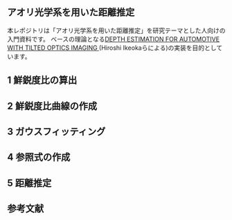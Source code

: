 ## アオリ光学系を用いた距離推定
本レポジトリは「アオリ光学系を用いた距離推定」を研究テーマとした人向けの入門資料です。
ベースの理論となる[DEPTH ESTIMATION FOR AUTOMOTIVE WITH TILTED OPTICS IMAGING ](https://projet.liris.cnrs.fr/imagine/pub/proceedings/ICIP-2014/Papers/1569916145.pdf)(Hiroshi Ikeokaらによる)の実装を目的としています。

## 1 鮮鋭度比の算出

## 2 鮮鋭度比曲線の作成

## 3 ガウスフィッティング

## 4 参照式の作成

## 5 距離推定

## 参考文献

